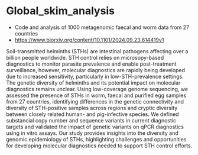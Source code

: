 # Global_skim_analysis
- Code and analysis of 1000 metagenomic faecal and worm data from 27 countries 
- https://www.biorxiv.org/content/10.1101/2024.09.23.614419v1

Soil-transmitted helminths (STHs) are intestinal pathogens affecting over a billion people worldwide. STH control relies on microsopy-based diagnostics to monitor parasite prevalence and enable post-treatment surveillance, however, molecular diagnostics are rapidly being developed due to increased sensitivity, particularly in low-STH-prevalence settings. The genetic diversity of helminths and its potential impact on molecular diagnostics remains unclear. Using low-coverage genome sequencing, we assessed the presence of STHs in worm, faecal and purified egg samples from 27 countries, identifying differences in the genetic connectivity and diversity of STH-positive samples across regions and cryptic diversity between closely related human- and pig-infective species. We defined substancial copy number and sequence variants in current diagnostic targets and validated the impact of genetic variants on qPCR diagnostics using in vitro assays. Our study provides insights into the diversity and genomic epidemiology of STHs, highlighting challenges and opportunities for developing molecular diagnostics needed to support STH control efforts.

